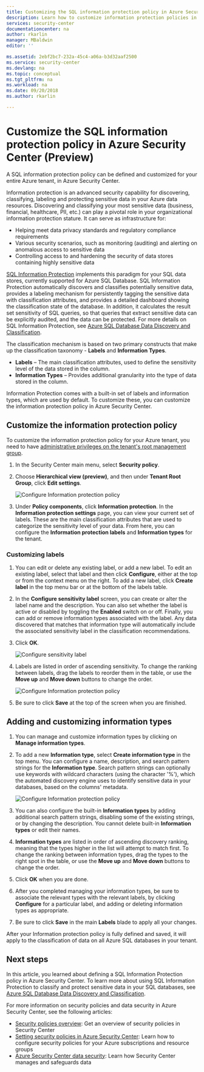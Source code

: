 ```yaml
---
title: Customizing the SQL information protection policy in Azure Security Center | Microsoft Docs
description: Learn how to customize information protection policies in Azure Security Center.
services: security-center
documentationcenter: na
author: rkarlin
manager: MBaldwin
editor: ''

ms.assetid: 2ebf2bc7-232a-45c4-a06a-b3d32aaf2500
ms.service: security-center
ms.devlang: na
ms.topic: conceptual
ms.tgt_pltfrm: na
ms.workload: na
ms.date: 09/20/2018
ms.author: rkarlin

---
```

# Customize the SQL information protection policy in Azure Security Center (Preview)
 
A SQL information protection policy can be defined and customized for your entire Azure tenant, in Azure Security Center.

Information protection is an advanced security capability for discovering, classifying, labeling and protecting sensitive data in your Azure data resources. Discovering and classifying your most sensitive data (business, financial, healthcare, PII, etc.) can play a pivotal role in your organizational information protection stature. It can serve as infrastructure for:
- Helping meet data privacy standards and regulatory compliance requirements
- Various security scenarios, such as monitoring (auditing) and alerting on anomalous access to sensitive data
- Controlling access to and hardening the security of data stores containing highly sensitive data
 
[SQL Information Protection](../sql-database/sql-database-data-discovery-and-classification.md) implements this paradigm for your SQL data stores, currently supported for Azure SQL Database. SQL Information Protection automatically discovers and classifies potentially sensitive data, provides a labeling mechanism for persistently tagging the sensitive data with classification attributes, and provides a detailed dashboard showing the classification state of the database. In addition, it calculates the result set sensitivity of SQL queries, so that queries that extract sensitive data can be explicitly audited, and the data can be protected. For more details on SQL Information Protection, see [Azure SQL Database Data Discovery and Classification](../sql-database/sql-database-data-discovery-and-classification.md).
 
The classification mechanism is based on two primary constructs that make up the classification taxonomy - **Labels** and **Information Types**.
- **Labels** – The main classification attributes, used to define the sensitivity level of the data stored in the column. 
- **Information Types** – Provides additional granularity into the type of data stored in the column.
 
Information Protection comes with a built-in set of labels and information types, which are used by default. To customize these, you can customize the information protection policy in Azure Security Center.
 
## Customize the information protection policy
To customize the information protection policy for your Azure tenant, you need to have [administrative privileges on the tenant's root management group](security-center-management-groups.md). 
 
1. In the Security Center main menu, select **Security policy**.
2. Choose **Hierarchical view (preview)**, and then under **Tenant Root Group**, click **Edit settings**.
 
   ![Configure Information protection policy](./media/security-center-info-protection-policy/security-policy.png) 
 
3. Under **Policy components**, click **Information protection**. In the **Information protection settings** page, you can view your current set of labels. These are the main classification attributes that are used to categorize the sensitivity level of your data. From here, you can configure the **Information protection labels** and **Information types** for the tenant. 
 
### Customizing labels
 
1. You can edit or delete any existing label, or add a new label. To edit an existing label, select that label and then click **Configure**, either at the top or from the context menu on the right. To add a new label, click **Create label** in the top menu bar or at the bottom of the labels table.
2. In the **Configure sensitivity label** screen, you can create or alter the label name and the description. You can also set whether the label is active or disabled by toggling the **Enabled** switch on or off. Finally, you can add or remove information types associated with the label. Any data discovered that matches that information type will automatically include the associated sensitivity label in the classification recommendations.
3. Click **OK**.
 
   ![Configure sensitivity label](./media/security-center-info-protection-policy/config-sensitivity-label.png)
 
4. Labels are listed in order of ascending sensitivity. To change the ranking between labels, drag the labels to reorder them in the table, or use the **Move up** and **Move down** buttons to change the order. 
 
    ![Configure Information protection policy](./media/security-center-info-protection-policy/move-up.png)
 
5. Be sure to click **Save** at the top of the screen when you are finished.
 
 
## Adding and customizing information types
 
1. You can manage and customize information types by clicking on **Manage information types**.
2. To add a new **Information type**, select **Create information type** in the top menu. You can configure a name, description, and search pattern strings for the **Information type**. Search pattern strings can optionally use keywords with wildcard characters (using the character '%'), which the automated discovery engine uses to identify sensitive data in your databases, based on the columns' metadata.
 
    ![Configure Information protection policy](./media/security-center-info-protection-policy/info-types.png)
 
3. You can also configure the built-in **Information types** by adding additional search pattern strings, disabling some of the existing strings, or by changing the description. You cannot delete built-in **Information types** or edit their names. 
4. **Information types** are listed in order of ascending discovery ranking, meaning that the types higher in the list will attempt to match first. To change the ranking between information types, drag the types to the right spot in the table, or use the **Move up** and **Move down** buttons to change the order. 
5. Click **OK** when you are done.
6. After you completed managing your information types, be sure to associate the relevant types with the relevant labels, by clicking **Configure** for a particular label, and adding or deleting information types as appropriate.
7. Be sure to click **Save** in the main **Labels** blade to apply all your changes.
 
After your Information protection policy is fully defined and saved, it will apply to the classification of data on all Azure SQL databases in your tenant.
 
 
## Next steps
 
In this article, you learned about defining a SQL Information Protection policy in Azure Security Center. To learn more about using SQL Information Protection to classify and protect sensitive data in your SQL databases, see [Azure SQL Database Data Discovery and Classification](../sql-database/sql-database-data-discovery-and-classification.md). 

For more information on security policies and data security in Azure Security Center, see the following articles:
 
- [Security policies overview](security-center-policies-overview.md): Get an overview of security policies in Security Center
- [Setting security policies in Azure Security Center](security-center-azure-policy.md): Learn how to configure security policies for your Azure subscriptions and resource groups
- [Azure Security Center data security](security-center-data-security.md): Learn how Security Center manages and safeguards data


